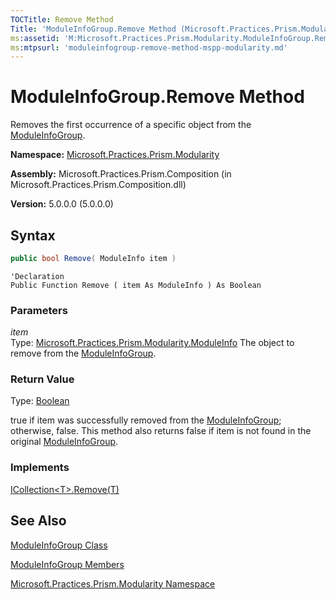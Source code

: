 ```yaml
---
TOCTitle: Remove Method
Title: 'ModuleInfoGroup.Remove Method (Microsoft.Practices.Prism.Modularity)'
ms:assetid: 'M:Microsoft.Practices.Prism.Modularity.ModuleInfoGroup.Remove(Microsoft.Practices.Prism.Modularity.ModuleInfo)'
ms:mtpsurl: 'moduleinfogroup-remove-method-mspp-modularity.md'
---
```


# ModuleInfoGroup.Remove Method

Removes the first occurrence of a specific object from the [ModuleInfoGroup](/patterns-practices/reference/moduleinfogroup-class-mspp-modularity).

**Namespace:** [Microsoft.Practices.Prism.Modularity](/patterns-practices/reference/mspp-modularity-namespace)

**Assembly:** Microsoft.Practices.Prism.Composition (in Microsoft.Practices.Prism.Composition.dll)

**Version:** 5.0.0.0 (5.0.0.0)
## Syntax
```C#
public bool Remove( ModuleInfo item )
```
```VB
'Declaration
Public Function Remove ( item As ModuleInfo ) As Boolean
```
### Parameters

*item*  
	Type: [Microsoft.Practices.Prism.Modularity.ModuleInfo](/patterns-practices/reference/moduleinfo-class-mspp-modularity)
	The object to remove from the [ModuleInfoGroup](/patterns-practices/reference/moduleinfogroup-class-mspp-modularity).

### Return Value

Type: [Boolean](http://msdn.microsoft.com/en-us/library/a28wyd50)

true if item was successfully removed from the [ModuleInfoGroup](/patterns-practices/reference/moduleinfogroup-class-mspp-modularity); otherwise, false. This method also returns false if item is not found in the original [ModuleInfoGroup](/patterns-practices/reference/moduleinfogroup-class-mspp-modularity).
### Implements

[ICollection&lt;T&gt;.Remove(T)](http://msdn.microsoft.com/en-us/library/bye7h94w)

## See Also
[ModuleInfoGroup Class](/patterns-practices/reference/moduleinfogroup-class-mspp-modularity)

[ModuleInfoGroup Members](/patterns-practices/reference/moduleinfogroup-members-mspp-modularity)

[Microsoft.Practices.Prism.Modularity Namespace](/patterns-practices/reference/mspp-modularity-namespace)
